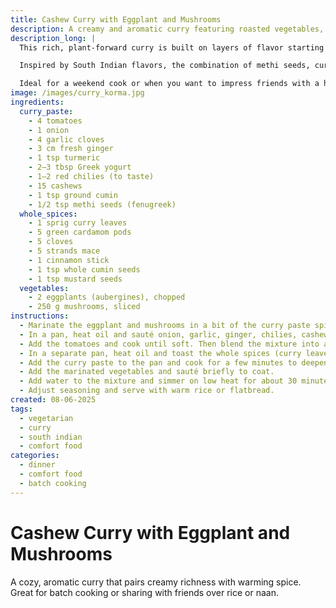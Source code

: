 ```yaml
---
title: Cashew Curry with Eggplant and Mushrooms
description: A creamy and aromatic curry featuring roasted vegetables, cashews, and a homemade curry paste.
description_long: |
  This rich, plant-forward curry is built on layers of flavor starting with a fresh spice paste, roasted eggplant, and mushrooms. Cashews and Greek yogurt add a luxurious creaminess, while whole spices deepen the aroma and flavor.

  Inspired by South Indian flavors, the combination of methi seeds, curry leaves, and whole masala like cardamom and cinnamon gives this dish warmth and depth. Serve it with rice or naan for a nourishing, satisfying meal.

  Ideal for a weekend cook or when you want to impress friends with a homemade curry that’s bold yet balanced.
image: /images/curry_korma.jpg
ingredients:
  curry_paste:
    - 4 tomatoes
    - 1 onion
    - 4 garlic cloves
    - 3 cm fresh ginger
    - 1 tsp turmeric
    - 2–3 tbsp Greek yogurt
    - 1–2 red chilies (to taste)
    - 15 cashews
    - 1 tsp ground cumin
    - 1/2 tsp methi seeds (fenugreek)
  whole_spices:
    - 1 sprig curry leaves
    - 5 green cardamom pods
    - 5 cloves
    - 5 strands mace
    - 1 cinnamon stick
    - 1 tsp whole cumin seeds
    - 1 tsp mustard seeds
  vegetables:
    - 2 eggplants (aubergines), chopped
    - 250 g mushrooms, sliced
instructions:
  - Marinate the eggplant and mushrooms in a bit of the curry paste spices (turmeric, cumin, yogurt) and set aside.
  - In a pan, heat oil and sauté onion, garlic, ginger, chilies, cashews, cumin, and methi seeds until golden and fragrant.
  - Add the tomatoes and cook until soft. Then blend the mixture into a smooth curry paste.
  - In a separate pan, heat oil and toast the whole spices (curry leaves, cardamom, cloves, mace, cinnamon, cumin seeds, mustard seeds) until aromatic.
  - Add the curry paste to the pan and cook for a few minutes to deepen the flavor.
  - Add the marinated vegetables and sauté briefly to coat.
  - Add water to the mixture and simmer on low heat for about 30 minutes, until the vegetables are tender and the sauce is rich.
  - Adjust seasoning and serve with warm rice or flatbread.
created: 08-06-2025
tags:
  - vegetarian
  - curry
  - south indian
  - comfort food
categories:
  - dinner
  - comfort food
  - batch cooking
---
```


# Cashew Curry with Eggplant and Mushrooms

A cozy, aromatic curry that pairs creamy richness with warming spice. Great for batch cooking or sharing with friends over rice or naan.
